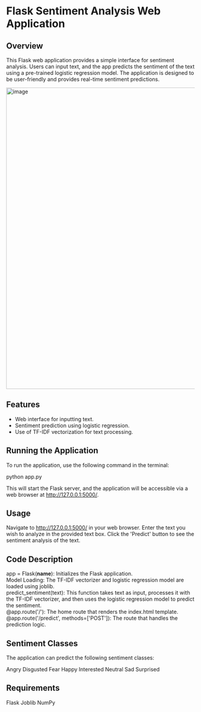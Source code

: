 # Flask Sentiment Analysis Web Application

## Overview
This Flask web application provides a simple interface for sentiment analysis. Users can input text, and the app predicts the sentiment of the text using a pre-trained logistic regression model. The application is designed to be user-friendly and provides real-time sentiment predictions.

<img width="806" alt="image" src="https://github.com/PalashM9/FlaskApp_Sentiment_Analysis/assets/100582448/7433833f-80f5-4eb4-8505-7b074aa9c31f">

## Features
- Web interface for inputting text.
- Sentiment prediction using logistic regression.
- Use of TF-IDF vectorization for text processing.

## Running the Application
To run the application, use the following command in the terminal:

python app.py

This will start the Flask server, and the application will be accessible via a web browser at http://127.0.0.1:5000/.

## Usage
Navigate to http://127.0.0.1:5000/ in your web browser.
Enter the text you wish to analyze in the provided text box.
Click the 'Predict' button to see the sentiment analysis of the text.

## Code Description
app = Flask(__name__): Initializes the Flask application.   
Model Loading: The TF-IDF vectorizer and logistic regression model are loaded using joblib.   
predict_sentiment(text): This function takes text as input, processes it with the TF-IDF vectorizer, and then uses the logistic regression model to predict the sentiment.   
@app.route('/'): The home route that renders the index.html template.   
@app.route('/predict', methods=['POST']): The route that handles the prediction logic.   

## Sentiment Classes
The application can predict the following sentiment classes:

Angry
Disgusted
Fear
Happy
Interested
Neutral
Sad
Surprised

## Requirements
Flask
Joblib
NumPy

